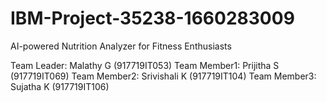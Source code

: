 # IBM-Project-35238-1660283009
AI-powered Nutrition Analyzer for Fitness Enthusiasts

Team Leader: Malathy G (917719IT053)
Team Member1: Prijitha S (917719IT069)
Team Member2: Srivishali K (917719IT104)
Team Member3: Sujatha K (917719IT106)
